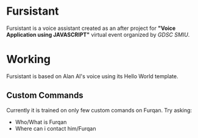 # Fursistant
Fursistant is a voice assistant created as an after project for **"Voice Application using JAVASCRIPT"** virtual event organized by *GDSC SMIU*.

# Working
Fursistant is based on Alan AI's voice using its Hello World template.

## Custom Commands
Currently it is trained on only few custom comands on Furqan. Try asking:
- Who/What is Furqan
- Where can i contact him/Furqan
